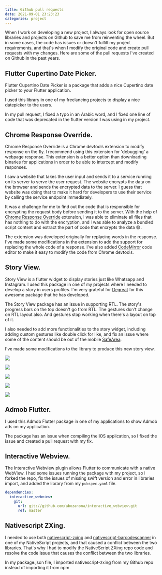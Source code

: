```yaml
---
title: Github pull requests
date: 2021-09-01 23:23:23
categories: project
---
```


When I work on developing a new project, I always look for open source libraries and projects on Github to save me from reinventing the wheel. But in some cases, the code has issues or doesn't fulfill my project requirements, and that's when I modify the original code and create pull requests with my changes. <!--more--> Here are some of the pull requests I've created on Github in the past years.

## Flutter Cupertino Date Picker. <a href="https://github.com/imshashank/flutter-cupertino-date-picker/pull/2"><i class="fab fa-github"></i></a>

Flutter Cupertino Date Picker is a package that adds a nice Cupertino date picker to your Flutter application.

I used this library in one of my freelancing projects to display a nice datepicker to the users.

In my pull request, I fixed a typo in an Arabic word, and I fixed one line of code that was deprecated in the flutter version I was using in my project.

## Chrome Response Override. <a href="https://github.com/Pasupathi-Rajamanickam/chrome-response-override/pull/9"><i class="fab fa-github"></i></a>

Chrome Response Override is a Chrome devtools extension to modify response on the fly. I recommend using this extension for 'debugging' a webpage response. This extension is a better option than downloading binaries for applications in order to be able to intercept and modify responses.

I saw a website that takes the user input and sends it to a service running on its server to serve the user request. The website encrypts the data on the browser and sends the encrypted data to the server. I guess that website was doing that to make it hard for developers to use their service by calling the service endpoint immediately.

It was a challenge for me to find out the code that is responsible for encrypting the request body before sending it to the server. With the help of [Chrome Response Override](https://github.com/Pasupathi-Rajamanickam/chrome-response-override) extension, I was able to eliminate all files that has nothing to do with the encryption, and I was able to analyze a bundled script content and extract the part of code that encrypts the data 😄.

The extension was developed originally for replacing words in the response. I've made some modifications in the extension to add the support for replacing the whole code of a response. I've also added [CodeMirror](https://codemirror.net/) code editor to make it easy to modify the code from Chrome devtools.

## Story View. <a href="https://github.com/blackmann/story_view"><i class="fab fa-github"></i></a>

Story View is a flutter widget to display stories just like Whatsapp and Instagram. I used this package in one of my projects where I needed to develop a story in users profiles. I'm very grateful for [Degreat](https://github.com/blackmann) for this awesome package that he has developed.

The Story View package has an issue in supporting RTL. The story's progress bars on the top doesn't go from RTL. The gestures don't change on RTL layout also. And gestures stop working when there's a layout on top of it.

I also needed to add more functionalities to the story widget, including adding custom gestures like double click for like, and fix an issue where some of the content should be out of the mobile [SafeArea](https://api.flutter.dev/flutter/widgets/SafeArea-class.html).

I've made some modifications to the library to produce this new story view.

![](https://cdn.jsdelivr.net/gh/abozanona/abozanona.me@1.0.7/images/projects/github-pull-requests/story-view-1.png)

![](https://cdn.jsdelivr.net/gh/abozanona/abozanona.me@1.0.7/images/projects/github-pull-requests/story-view-2.png)

![](https://cdn.jsdelivr.net/gh/abozanona/abozanona.me@1.0.7/images/projects/github-pull-requests/story-view-3.png)

![](https://cdn.jsdelivr.net/gh/abozanona/abozanona.me@1.0.7/images/projects/github-pull-requests/story-view-4.png)

![](https://cdn.jsdelivr.net/gh/abozanona/abozanona.me@1.0.7/images/projects/github-pull-requests/story-view-5.png)

## Admob Flutter. <a href="https://github.com/kmcgill88/admob_flutter/pull/150"><i class="fab fa-github"></i></a>

I used this Admob Flutter package in one of my applications to show Admob ads on my application.

The package has an issue when compiling the IOS application, so I fixed the issue and created a pull request with my fix.

## Interactive Webview. <a href="https://github.com/abozanona/interactive_webview"><i class="fab fa-github"></i></a>

The Interactive Webview plugin allows Flutter to communicate with a native WebView. I had some issues running the package with my project, so I forked the repo, fix the issues of missing swift version and error in libraries import, and added the library from my `pubspec.yaml` file.

```yaml
dependencies:
  interactive_webview:
    git:
      url: git://github.com/abozanona/interactive_webview.git
      ref: master
```

## Nativescript ZXing. <a href="https://github.com/abozanona/nativescript-zxing"><i class="fab fa-github"></i></a>

I needed to use both [nativescript-zxing](https://market.nativescript.org/plugins/nativescript-zxing/) and [nativescript-barcodescanner](https://market.nativescript.org/plugins/nativescript-barcodescanner/) in one of my NativeScript projects, and that caused a conflict between the two libraries. That's why I had to modify the NativeScript ZXing repo code and resolve the code issue that causes the conflict between the two libraries.

In my package.json file, I imported nativescript-zxing from my Github repo instead of importing it from npm.